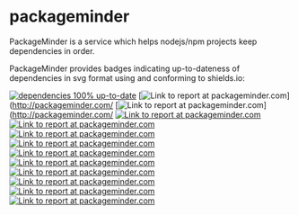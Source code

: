 # packageminder
PackageMinder is a service which helps nodejs/npm projects keep dependencies in order.

PackageMinder provides badges indicating up-to-dateness of dependencies in svg format using and conforming to shields.io:

[![dependencies 100% up-to-date][2]][1]
[![Link to report at packageminder.com](https://img.shields.io/badge/dependencies-90%25-65CC12.svg)](http://packageminder.com/
[![Link to report at packageminder.com](https://img.shields.io/badge/dependencies-80%25-84CC12.svg)](http://packageminder.com/
[![Link to report at packageminder.com](https://img.shields.io/badge/dependencies-70%25-A3CC12.svg)](http://packageminder.com/)
[![Link to report at packageminder.com](https://img.shields.io/badge/dependencies-60%25-C2CC12.svg)](http://packageminder.com/)
[![Link to report at packageminder.com](https://img.shields.io/badge/dependencies-50%25-CCB612.svg)](http://packageminder.com/)
[![Link to report at packageminder.com](https://img.shields.io/badge/dependencies-40%25-CC9712.svg)](http://packageminder.com/)
[![Link to report at packageminder.com](https://img.shields.io/badge/dependencies-30%25-CC7812.svg)](http://packageminder.com/)
[![Link to report at packageminder.com](https://img.shields.io/badge/dependencies-20%25-CC5912.svg)](http://packageminder.com/)
[![Link to report at packageminder.com](https://img.shields.io/badge/dependencies-10%25-CC3A12.svg)](http://packageminder.com/)
[![Link to report at packageminder.com](https://img.shields.io/badge/dependencies-0%25-CC1B12.svg)](http://packageminder.com/)
[![Link to report at packageminder.com](https://img.shields.io/badge/dependencies-canary%25-CC1B12.svg)](http://packageminder.com/)
[![Link to report at packageminder.com](https://img.shields.io/badge/dependencies-unsupported%25-CC1B12.svg)](http://packageminder.com/)



[1]: http://packageminder.com/
[2]: https://img.shields.io/badge/dependencies-100%25-44CC11.svg (dependencies 100% up-to-date)
